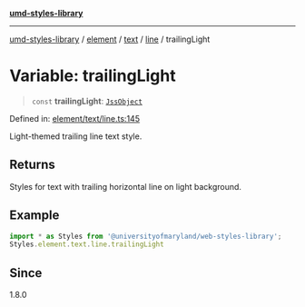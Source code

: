 [**umd-styles-library**](../../../../../../README.md)

***

[umd-styles-library](../../../../../../modules.md) / [element](../../../../../README.md) / [text](../../../README.md) / [line](../README.md) / trailingLight

# Variable: trailingLight

> `const` **trailingLight**: [`JssObject`](../../../../../../utilities/namespaces/transform/type-aliases/JssObject.md)

Defined in: [element/text/line.ts:145](https://github.com/UMD-Digital/design-system/blob/8021d9898368f604bce452fe4dde6fae3a0578fd/packages/styles/source/element/text/line.ts#L145)

Light-themed trailing line text style.

## Returns

Styles for text with trailing horizontal line on light background.

## Example

```typescript
import * as Styles from '@universityofmaryland/web-styles-library';
Styles.element.text.line.trailingLight
```

## Since

1.8.0

